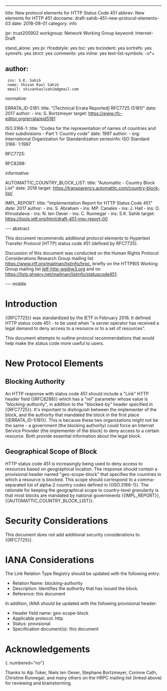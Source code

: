 ---
title: New protocol elements for HTTP Status Code 451
abbrev: New elements for HTTP 451
docname: draft-sahib-451-new-protocol-elements-03
date: 2018-08-01
category: info

<!-- area: IRTF -->
ipr: trust200902
workgroup: Network Working Group
keyword: Internet-Draft

stand_alone: yes
pi: 
  rfcedstyle: yes
  toc: yes
  tocindent: yes
  sortrefs: yes
  symrefs: yes
  strict: yes
  comments: yes
  inline: yes
  text-list-symbols: -o*+

author:
-
     ins: S.K. Sahib
     name: Shivan Kaul Sahib
     email: shivankaulsahib@gmail.com

normative:

  ERRATA_ID-5181:
    title: "[Technical Errata Reported] RFC7725 (5181)"
    date: 2017
    author:
      - ins: S. Bortzmeyer
    target: https://www.rfc-editor.org/errata/eid5181

  ISO.3166-1:
    title: "Codes for the representation of names of countries and their subdivisions - Part 1: Country code"
    date: 1997
    author:
      - org: International Organization for Standardization
    seriesinfo:
      ISO Standard 3166- 1:1997

  RFC7725:

  RFC8288:
    

informative:

  AUTOMATTIC_COUNTRY_BLOCK_LIST:
    title: "Automattic - Country Block List"
    date: 2018
    target: https://transparency.automattic.com/country-block-list/

  IMPL_REPORT:
    title: "Implementation Report for HTTP Status Code 451"
    date: 2017
    author:
      - ins: S. Abraham
      - ins: MP. Canales
      - ins: J. Hall
      - ins: O. Khrustaleva
      - ins: N. ten Oever
      - ins: C. Runnegar
      - ins: S.K. Sahib
    target: https://tools.ietf.org/html/draft-451-imp-report-00

   

--- abstract

This document recommends additional protocol elements to Hypertext Transfer Protocol (HTTP) status
code 451 (defined by RFC7725). 

Discussion of this document was conducted on the Human Rights Protocol Considerations Research Group mailing list <https://www.irtf.org/mailman/listinfo/hrpc>, briefly on the HTTPBIS Working Group mailing list <ietf-http-wg@w3.org> and on <https://lists.ghserv.net/mailman/listinfo/statuscode451>.


--- middle


# Introduction

{{RFC7725}} was standardized by the IETF in February 2016. It defined HTTP status code 451 - to be used when "a server operator has received a legal demand to deny access to a resource or to a set of resources".

This document attempts to outline protocol recommendations that would help make the status code more useful to users.


# New Protocol Elements

## Blocking Authority

An HTTP response with status code 451 should include a "Link" HTTP header field {{RFC8288}} which has a "rel" parameter whose value is "blocking-authority", in addition to the "blocked-by" header specified in {{RFC7725}}. It's important to distinguish between the implementer of the block, and the authority that mandated the block in the first place {{ERRATA_ID-5181}}. This is because these two organizations might not be the same - a government (the blocking authority) could force an Internet Service Provider (the implementer of the block) to deny access to a certain resource. Both provide essential information about the legal block. 


## Geographical Scope of Block

HTTP status code 451 is increasingly being used to deny access to resources based on  geographical location. The response should contain a provisional header named "geo-scope-block" that specifies the countries in which a resource is blocked. This scope should correspond to a comma-separated list of alpha-2 country codes defined in {{ISO.3166-1}}. The rationale for keeping the geographical scope to country-level granularity is that most blocks are mandated by national governments {{IMPL_REPORT}}, {{AUTOMATTIC_COUNTRY_BLOCK_LIST}}. 

# Security Considerations

This document does not add additional security considerations to {{RFC7725}}.

# IANA Considerations

The Link Relation Type Registry should be updated with the following entry:

- Relation Name: blocking-authority
- Description: Identifies the authority that has issued the block.
- Reference: this document

In addition, IANA should be updated with the following provisional header:

- Header field name: geo-scope-block
- Applicable protocol: http
- Status: provisional
- Specification document(s): this document


Acknowledgements
================
{: numbered="no"}

Thanks to Alp Toker, Niels ten Oever, Stephane Bortzmeyer, Corinne Cath, Christine Runnegar, and many others on the HRPC mailing list (linked above) for reviewing and brainstorming.
